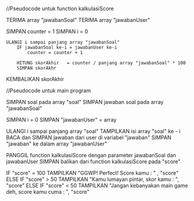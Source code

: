 //Pseudocode untuk function kalkulasiScore

TERIMA array "jawabanSoal"
TERIMA array "jawabanUser"

SIMPAN counter = 1
SIMPAN i = 0

    ULANGI i sampai panjang array "jawabanSoal"
        IF jawabanSoal ke-i = jawabanUser ke-i
            counter = counter + 1
    
        HITUNG skorAkhir   = counter / panjang array "jawabanSoal" * 100
        SIMPAN skorAkhr

KEMBALIKAN skorAkhir

//Pseudocode untuk main program

SIMPAN soal pada array "soal"
SIMPAN jawaban soal pada array "jawabanSoal"

SIMPAN i = 0
SIMPAN "jawabanUser" = array

ULANGI i sampai panjang array "soal"
    TAMPILKAN isi array "soal" ke - i
    BACA dan SIMPAN jawaban dari user di variabel "jawaban"
    SIMPAN "jawaban" ke dalam array "jawabanUser"

PANGGIL function kalkulasiScore dengan parameter jawabanSoal dan jawabanUser
SIMPAN balikan dari function kalkulasiScore pada "score"

IF "score" = 100
    TAMPILKAN "GGWP! Perfect! Score kamu : " , "score"
ELSE IF "score" > 50
    TAMPILKAN "Kamu lumayan pintar, skor kamu : ", "score"
ELSE IF "score" < 50
    TAMPILKAN "Jangan kebanyakan main game deh, score kamu cuma : ", "score"

